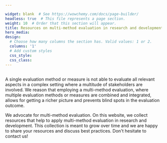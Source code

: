 ```yaml
---

widget: blank  # See https://wowchemy.com/docs/page-builder/
headless: true  # This file represents a page section.
weight: 10  # Order that this section will appear.
title: Resources on multi-method evaluation in research and development of interactive intelligent systems
hero_media: 
design:
  # Choose how many columns the section has. Valid values: 1 or 2.
  columns: '1'
  # Add custom styles
  css_style:
  css_class:
---
```


<br>
A single evaluation method or measure is not able to evaluate all relevant aspects in a complex setting where a multitude of stakeholders are involved. We reason that employing a multi-method evaluation, where multiple evaluation methods or measures are combined and integrated, allows for getting a richer picture and prevents blind spots in the evaluation outcome.

We advocate for multi-method evaluation. On this website, we collect resources that help to apply multi-method evaluation in research and development. This collection is meant to grow over time and we are happy to share your resources and discuss best practices. Don't hesitate to contact us!
